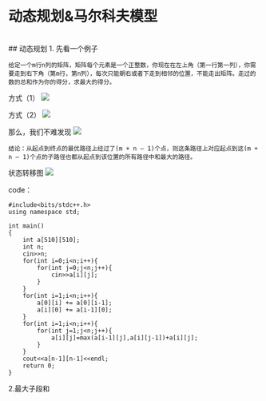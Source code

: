# 动态规划&马尔科夫模型
<br>
## 动态规划
1. 先看一个例子

    给定一个m行n列的矩阵，矩阵每个元素是一个正整数，你现在在左上角（第一行第一列），你需要走到右下角（第m行，第n列），每次只能朝右或者下走到相邻的位置，不能走出矩阵。走过的数的总和作为你的得分，求最大的得分。

方式（1）
![](http://img.51nod.com/upload/000FBE97/08D24BF83D0592320000000000000009.png)

方式（2）
![](http://img.51nod.com/upload/000FBE98/08D24CCD942471F60000000000000002.png)

那么，我们不难发现
![](http://img.51nod.com/upload/000FBE98/08D24CD34C0AE9440000000000000003.png)

	结论：从起点到终点的最优路径上经过了(m + n – 1)个点，则这条路径上对应起点到这(m + n – 1)个点的子路径也都从起点到该位置的所有路径中和最大的路径。

状态转移图
![](http://img.51nod.com/upload/000FBE98/08D24CDA8D506CCC0000000000000006.png)

code：

    #include<bits/stdc++.h>
	using namespace std;

	int main()
	{
    	int a[510][510];
    	int n;
    	cin>>n;
    	for(int i=0;i<n;i++){
        	for(int j=0;j<n;j++){
        	    cin>>a[i][j];
       		}
    	}
    	for(int i=1;i<n;i++){
        	a[0][i] += a[0][i-1];
        	a[i][0] += a[i-1][0];
    	}
    	for(int i=1;i<n;i++){
        	for(int j=1;j<n;j++){
        	    a[i][j]=max(a[i-1][j],a[i][j-1])+a[i][j];
        	}
    	}
    	cout<<a[n-1][n-1]<<endl;
    	return 0;
	}

2.最大子段和


 
